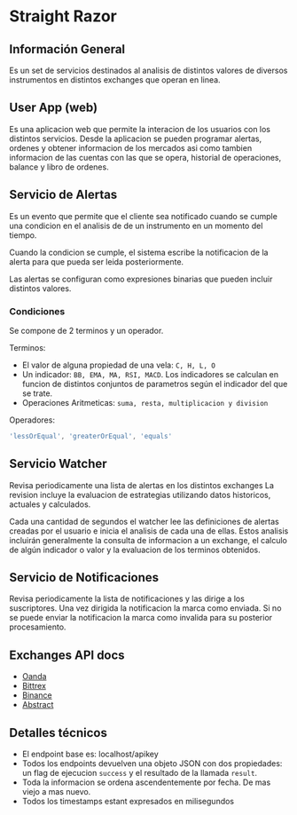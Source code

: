 # Straight Razor

## Información General

Es un set de servicios destinados al analisis de distintos valores de diversos instrumentos en distintos exchanges que operan en linea.

## User App (web)
Es una aplicacion web que permite la interacion de los usuarios con los distintos servicios. Desde la aplicacion se pueden programar alertas, ordenes y obtener informacion de los mercados asi como tambien informacion de las cuentas con las que se opera, historial de operaciones, balance y libro de ordenes.

## Servicio de Alertas
Es un evento que permite que el cliente sea notificado cuando se cumple una condicion en el analisis de de un instrumento en un momento del tiempo.

Cuando la condicion se cumple, el sistema escribe la notificacion de la alerta para que pueda ser leida posteriormente.

Las alertas se configuran como expresiones binarias que pueden incluir distintos
valores.

### Condiciones
Se compone de 2 terminos y un operador.

Terminos:

* El valor de alguna propiedad de una vela: `C, H, L, O`
* Un indicador: `BB, EMA, MA, RSI, MACD`. Los indicadores se calculan en funcion
de distintos conjuntos de parametros según el indicador del que se trate.
* Operaciones Aritmeticas: `suma, resta, multiplicacion y division`

Operadores:

```javascript
'lessOrEqual', 'greaterOrEqual', 'equals'
```

## Servicio Watcher

Revisa periodicamente una lista de alertas en los distintos exchanges
La revision incluye la evaluacion de estrategias utilizando datos historicos,
actuales y calculados.

Cada una cantidad de segundos el watcher lee las definiciones de alertas creadas
por el usuario e inicia el analisis de cada una de ellas. Estos analisis
incluirán generalmente la consulta de informacion a un exchange, el calculo de
algún indicador o valor y la evaluacion de los terminos obtenidos.

## Servicio de Notificaciones

Revisa periodicamente la lista de notificaciones y las dirige a los suscriptores. Una vez dirigida la notificacion la marca como enviada. Si no se puede enviar la notificacion la marca como invalida para su posterior procesamiento.

## Exchanges API docs
* [Oanda](https://github.com/LucasNatoli/straight-razor/blob/master/docs/oanda_api.md)
* [Bittrex](https://github.com/LucasNatoli/straight-razor/blob/master/docs/bittrex_api.md)
* [Binance](https://github.com/LucasNatoli/straight-razor/blob/master/docs/binance_api.md)
* [Abstract](https://github.com/LucasNatoli/straight-razor/blob/master/docs/abstract_exchange.md)

## Detalles técnicos

* El endpoint base es: localhost/apikey
* Todos los endpoints devuelven una objeto JSON con dos propiedades: un flag de
ejecucion `success` y el resultado de la llamada `result`.
* Toda la informacion se ordena ascendentemente por fecha. De mas viejo a mas
nuevo.
* Todos los timestamps estant expresados en milisegundos
